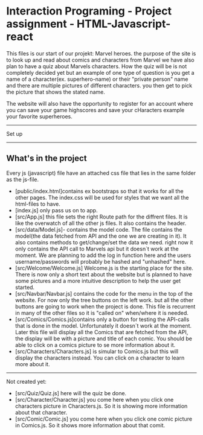 ﻿Interaction Programing - Project assignment - HTML-Javascript-react
=================================================

This files is our start of our projekt: Marvel heroes. the purpose of the site is to look up and read about comics and characters from Marvel we have also plan to have a quiz about Marvels characters. How the quiz will be is not completely decided yet but an example of one type of question is you get a name of a character(ex. superhero-name) or their "private person" name and there are multiple pictures of different characters. you then get to pick the picture that shows the stated name.  

The website will also have the opportunity to register for an account where you can save your game highscores and save your cHaracters example your favorite superheroes.

_______
Set up
_______



What's in the project
-----

Every js (javascript) file have an attached css file that lies in the same folder as the js-file.

* [public/index.html]contains ex bootstraps so that it works for all the other pages. The index.css will be used for styles that we want all the html-files to have. 
* [index.js] only pass us on to app.
* [src/App.js] this file sets the right Route path for the diffrent files. It is like the overwatch of all the other js files. It also contains the header. 
* [src/data/Model.js]- contains the model code. The file contains the model(the data fetched from API and the one we are creating in it). It also contains methods to get/change/set the data we need. right now it only contains the API call to Marvels api but it doesn´t work at the moment. We are planning to add the log in function here and the users username/passwords will probably be  hashed and "unhashed" here. 
* [src/Welcome/Welcome.js] Welcome.js is the starting place for the site. There is now only a short text about the website but is planned to have some pictures and a more intuitive description to help the user get started. 
* [src/Navbar/Navbar.js] contains the code for the menu in the top of the website. For now only the tree buttons on the left work. but all the other buttons are going to work when the project is done. This file is recurrent in many of the other files so it is "called on" when/where it is needed. 
* [src/Comics/Comics.js]contains only a button for testing the API-calls that is done in the model. Unfortunately it doesn´t work at the moment. Later this file will display all the Comics that are fetched from the API, the display will be with a picture and title of each comic. You should be able to click on a comics picture to se more information about it. 
* [src/Characters/Characters.js] is simular to Comics.js but this will display the characters instead. You can click on a character to learn more about it. 
------
Not created yet:
* [src/Quiz/Quiz.js] here will the quiz be done. 
* [src/Character/Character.js] you come here when you click one characters picture in Characters.js. So it is showing more information about that character. 
* [src/Comic/Comic.js] you come here when you click one comic picture in Comics.js. So it shows more information about that comit. 